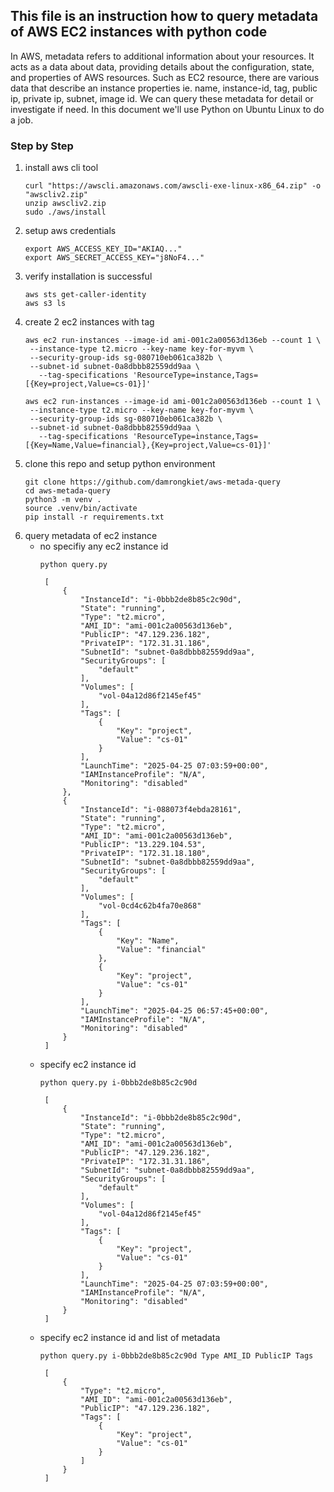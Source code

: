 ## This file is an instruction how to query metadata of AWS EC2 instances with python code
In AWS, metadata refers to additional information about your resources. It acts as a data about data, providing details about the configuration, 
state, and properties of AWS resources. Such as EC2 resource, there are various data that describe an instance properties ie. name, instance-id, 
tag, public ip, private ip, subnet, image id. We can query these metadata for detail or investigate if need. In this document we'll use Python on Ubuntu Linux to do a job.

### Step by Step
1. install aws cli tool
   ```
   curl "https://awscli.amazonaws.com/awscli-exe-linux-x86_64.zip" -o "awscliv2.zip"
   unzip awscliv2.zip
   sudo ./aws/install
   ```
2. setup aws credentials
   ```
   export AWS_ACCESS_KEY_ID="AKIAQ..."
   export AWS_SECRET_ACCESS_KEY="j8NoF4..."
   ```
3. verify installation is successful
   ```
   aws sts get-caller-identity
   aws s3 ls
   ```
4. create 2 ec2 instances with tag
   ```
   aws ec2 run-instances --image-id ami-001c2a00563d136eb --count 1 \
    --instance-type t2.micro --key-name key-for-myvm \
    --security-group-ids sg-080710eb061ca382b \
    --subnet-id subnet-0a8dbbb82559dd9aa \
	  --tag-specifications 'ResourceType=instance,Tags=[{Key=project,Value=cs-01}]'

   aws ec2 run-instances --image-id ami-001c2a00563d136eb --count 1 \
    --instance-type t2.micro --key-name key-for-myvm \
    --security-group-ids sg-080710eb061ca382b \
    --subnet-id subnet-0a8dbbb82559dd9aa \
	  --tag-specifications 'ResourceType=instance,Tags=[{Key=Name,Value=financial},{Key=project,Value=cs-01}]'
   ```
5. clone this repo and setup python environment
   ```
   git clone https://github.com/damrongkiet/aws-metada-query
   cd aws-metada-query
   python3 -m venv .
   source .venv/bin/activate
   pip install -r requirements.txt
   ```
6. query metadata of ec2 instance
   - no specifiy any ec2 instance id
     ```
     python query.py
     ```
     ```
      [
          {
              "InstanceId": "i-0bbb2de8b85c2c90d",
              "State": "running",
              "Type": "t2.micro",
              "AMI_ID": "ami-001c2a00563d136eb",
              "PublicIP": "47.129.236.182",
              "PrivateIP": "172.31.31.186",
              "SubnetId": "subnet-0a8dbbb82559dd9aa",
              "SecurityGroups": [
                  "default"
              ],
              "Volumes": [
                  "vol-04a12d86f2145ef45"
              ],
              "Tags": [
                  {
                      "Key": "project",
                      "Value": "cs-01"
                  }
              ],
              "LaunchTime": "2025-04-25 07:03:59+00:00",
              "IAMInstanceProfile": "N/A",
              "Monitoring": "disabled"
          },
          {
              "InstanceId": "i-088073f4ebda28161",
              "State": "running",
              "Type": "t2.micro",
              "AMI_ID": "ami-001c2a00563d136eb",
              "PublicIP": "13.229.104.53",
              "PrivateIP": "172.31.18.180",
              "SubnetId": "subnet-0a8dbbb82559dd9aa",
              "SecurityGroups": [
                  "default"
              ],
              "Volumes": [
                  "vol-0cd4c62b4fa70e868"
              ],
              "Tags": [
                  {
                      "Key": "Name",
                      "Value": "financial"
                  },
                  {
                      "Key": "project",
                      "Value": "cs-01"
                  }
              ],
              "LaunchTime": "2025-04-25 06:57:45+00:00",
              "IAMInstanceProfile": "N/A",
              "Monitoring": "disabled"
          }
      ]
     ```
   - specify ec2 instance id
     ```
     python query.py i-0bbb2de8b85c2c90d
     ```
     ```
      [
          {
              "InstanceId": "i-0bbb2de8b85c2c90d",
              "State": "running",
              "Type": "t2.micro",
              "AMI_ID": "ami-001c2a00563d136eb",
              "PublicIP": "47.129.236.182",
              "PrivateIP": "172.31.31.186",
              "SubnetId": "subnet-0a8dbbb82559dd9aa",
              "SecurityGroups": [
                  "default"
              ],
              "Volumes": [
                  "vol-04a12d86f2145ef45"
              ],
              "Tags": [
                  {
                      "Key": "project",
                      "Value": "cs-01"
                  }
              ],
              "LaunchTime": "2025-04-25 07:03:59+00:00",
              "IAMInstanceProfile": "N/A",
              "Monitoring": "disabled"
          }
      ]
     ```
   - specify ec2 instance id and list of metadata
     ```
     python query.py i-0bbb2de8b85c2c90d Type AMI_ID PublicIP Tags
     ```
     ```
      [
          {
              "Type": "t2.micro",
              "AMI_ID": "ami-001c2a00563d136eb",
              "PublicIP": "47.129.236.182",
              "Tags": [
                  {
                      "Key": "project",
                      "Value": "cs-01"
                  }
              ]
          }
      ]
     ```